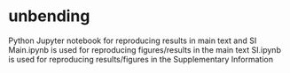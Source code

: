 # unbending
Python Jupyter notebook for reproducing results in main text and SI
Main.ipynb is used for reproducing figures/results in the main text
SI.ipynb is used for reproducing results/figures in the Supplementary Information
